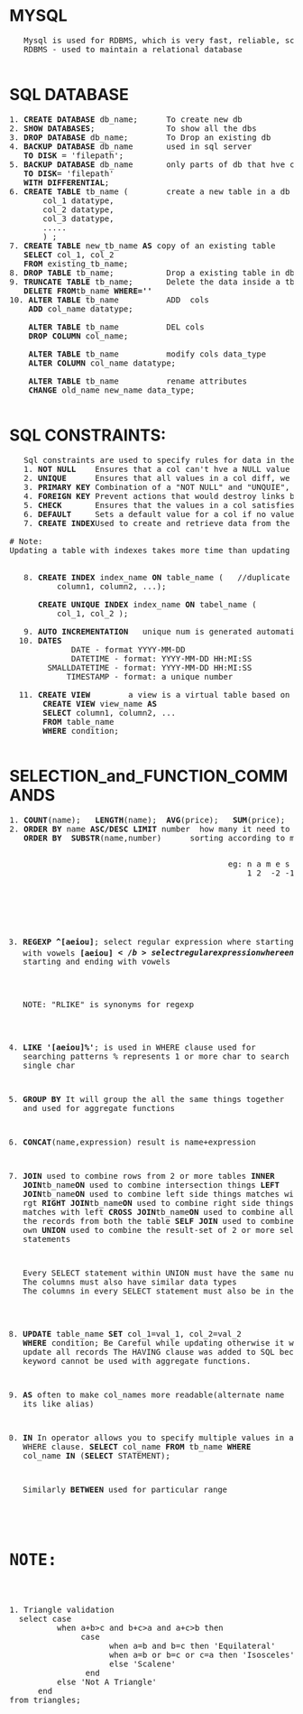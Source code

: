 # MYSQL
  <pre>
   Mysql is used for RDBMS, which is very fast, reliable, scalable, and easy to use and cross platform
   RDBMS - used to maintain a relational database
  </pre>
  	
# SQL DATABASE
   <pre>
1. <b>CREATE DATABASE</b> db_name;      To create new db
2. <b>SHOW DATABASES</b>;               To show all the dbs
3. <b>DROP DATABASE</b> db_name;        To Drop an existing db
4. <b>BACKUP DATABASE</b> db_name       used in sql server
   <b>TO DISK</b> = 'filepath';
5. <b>BACKUP DATABASE</b> db_name       only parts of db that hve changed reduces the backup time( since only changes are backed up)
   <b>TO DISK</b>= 'filepath'
   <b>WITH DIFFERENTIAL</b>;
6. <b>CREATE TABLE</b> tb_name (        create a new table in a db
       col_1 datatype,
       col_2 datatype,
       col_3 datatype,
       .....
       ) ;
7. <b>CREATE TABLE</b> new_tb_name <b>AS</b> copy of an existing table
   <b>SELECT</b> col_1, col_2
   <b>FROM</b> existing_tb_name;
8. <b>DROP TABLE</b> tb_name;           Drop a existing table in db
9. <b>TRUNCATE TABLE</b> tb_name;       Delete the data inside a tb and free the space
   <b>DELETE FROM</b>tb_name <b>WHERE=''</b>
10. <b>ALTER TABLE</b> tb_name          ADD  cols
    <b>ADD</b> col_name datatype;
    
    <b>ALTER TABLE</b> tb_name          DEL cols
    <b>DROP COLUMN</b> col_name;
    
    <b>ALTER TABLE</b> tb_name          modify cols data_type
    <b>ALTER COLUMN</b> col_name datatype;
    
    <b>ALTER TABLE</b> tb_name          rename attributes
    <b>CHANGE</b> old_name new_name data_type;   
   </pre>  
# SQL CONSTRAINTS:
   <pre>
   Sql constraints are used to specify rules for data in the table(limit the type of data that can go into table-ensures accuracy, col costraints apply to col only where as table constraints apply to whole table)
   1. <b>NOT NULL</b>    Ensures that a col can't hve a NULL value	
   2. <b>UNIQUE</b>      Ensures that all values in a col diff, we can have many unique constraints in table
   3. <b>PRIMARY KEY</b> Combination of a "NOT NULL" and "UNQUIE", we can have only 1 primary key constraints in table(consist of single or multiple attributes)
   4. <b>FOREIGN KEY</b> Prevent actions that would destroy links btw tables, the table with this key is called child table and referencing table is called parent used for referential integerity 
   5. <b>CHECK</b>       Ensures that the values in a col satisfies a specific condition(limits the value range)
   6. <b>DEFAULT</b>     Sets a default value for a col if no value is specified(used to insert system values, by using functions "GETDATE()" )
   7. <b>CREATE INDEX</b>Used to create and retrieve data from the database very quickly

# Note: 
Updating a table with indexes takes more time than updating a table without (because the indexes also need an update). So, only create indexes on columns that will be frequently searched against.
   
   
   8. <b>CREATE INDEX</b> index_name <b>ON</b> table_name (   //duplicate values are allowed
	      column1, column2, ...);
	      
      <b>CREATE UNIQUE INDEX</b> index_name <b>ON</b> tabel_name (
	      col_1, col_2 );
	      
   9. <b>AUTO INCREMENTATION</b>   unique num is generated automatically when a new record is inserted default value is 1
  10. <b>DATES</b>
			 DATE - format YYYY-MM-DD
		     DATETIME - format: YYYY-MM-DD HH:MI:SS
		SMALLDATETIME - format: YYYY-MM-DD HH:MI:SS
		    TIMESTAMP - format: a unique number 
	    
  11. <b>CREATE VIEW</b>        a view is a virtual table based on the result -set of an SQL statement.
       <b>CREATE VIEW</b> view_name <b>AS</b>
       <b>SELECT</b> column1, column2, ... 
       <b>FROM</b> table_name
       <b>WHERE</b> condition;
   </pre>
# SELECTION_and_FUNCTION_COMMANDS
  <pre>
1. <b>COUNT</b>(name);   <b>LENGTH</b>(name);  <b>AVG</b>(price);   <b>SUM</b>(price);   
2. <b>ORDER BY</b> name <b>ASC/DESC LIMIT</b> number  how many it need to select after sorting
   <b>ORDER BY  SUBSTR</b>(name,number)      sorting according to matching how many char 
                                              <pre>
                                              eg: n a m e s
                                                  1 2  -2 -1 
                                               </pre>
3. <b>REGEXP ^[aeiou]</b>;                        select regular expression where starting with vowels 
             <b>[aeiou]$</b>                     select regular expression where ending with vowels 
            <b>^[aeiou].*[aeiou]$</b>            starting and ending with vowels	
    <pre>NOTE: "RLIKE" is synonyms for regexp</pre>
4. <b>LIKE  '[aeiou]%'</b>;                         is used in WHERE clause used for searching patterns 
                                                 %  represents 1 or more char to search
                                                 _ represents single char 
                      
5. <b>GROUP BY</b>                               It will group the all the same things together and used for aggregate functions
6. <b>CONCAT</b>(name,expression)                result is name+expression
8. <b>JOIN</b>                                   used to combine rows from 2 or more tables
   <b>INNER JOIN</b>tb_name<b>ON</b>             used to combine intersection things
   <b>LEFT JOIN</b>tb_name<b>ON</b>              used to combine left side things matches with rgt
   <b>RIGHT JOIN</b>tb_name<b>ON</b>             used to combine right side things matches with left
   <b>CROSS JOIN</b>tb_name<b>ON</b>             used to combine all the records from both the table
   <b>SELF JOIN</b>                              used to combine on its own
   <b>UNION</b>                                  used to combine the result-set of 2 or more select statements
   
   <pre>
   Every SELECT statement within UNION must have the same number of columns
   The columns must also have similar data types
   The columns in every SELECT statement must also be in the same order
   </pre>
9. <b>UPDATE</b> table_name
   <b>SET</b> col_1=val_1, col_2=val_2
   <b>WHERE</b> condition;                       Be Careful while updating otherwise it will update all records
              The HAVING clause was added to SQL because the WHERE keyword cannot be used with aggregate functions.
    
10. <b>AS</b>                                    often to make col_names more readable(alternate name its like alias)
11. <b>IN</b>                                    In operator allows you to specify multiple values in a WHERE clause.
    <b>SELECT</b> col_name
    <b>FROM</b> tb_name
    <b>WHERE</b> col_name <b>IN</b> (<b>SELECT</b> STATEMENT);
    
    Similarly <b>BETWEEN</b>                     used for particular range
# NOTE:
  <pre>
1. Triangle validation
  select case
          when a+b>c and b+c>a and a+c>b then
               case 
                     when a=b and b=c then 'Equilateral'
                     when a=b or b=c or c=a then 'Isosceles'
                     else 'Scalene'
                end
          else 'Not A Triangle'
      end
from triangles;
  </pre>
  </pre>
